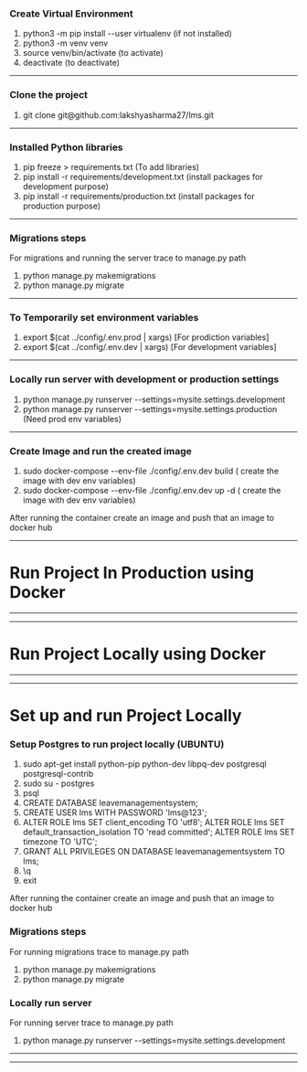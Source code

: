 
<h3>Create Virtual Environment</h3>
<ol>
    <li>python3 -m pip install --user virtualenv (if not installed)</li>
    <li>python3 -m venv venv</li>
    <li>source venv/bin/activate (to activate)</li>
    <li>deactivate (to deactivate)</li>
</ol>
<hr>

<h3>Clone the project</h3>
<ol>
    <li>git clone git@github.com:lakshyasharma27/lms.git</li>
</ol>
<hr>

<h3>Installed Python libraries</h3>
<ol>
    <li>
    pip freeze > requirements.txt (To add libraries) 
    </li>
    <li>
    pip install -r requirements/development.txt (install packages for development purpose)
    </li>
    <li>
    pip install -r requirements/production.txt (install packages for production purpose)
    </li>    
</ol>
<hr>

<h3>Migrations steps</h3>
<p>For migrations and running the server trace to manage.py path</p>
<ol>
    <li>
    python manage.py makemigrations
    </li>
    <li>
    python manage.py migrate
    </li>    
</ol>
<hr>

<h3>To Temporarily set environment variables</h3>
<ol>
    <li>
    export $(cat ../config/.env.prod | xargs) [For prodiction variables]
    </li>
    <li>
    export $(cat ../config/.env.dev | xargs) [For development variables]
    </li>    
</ol>
<hr>



<h3>Locally run server with development or production settings</h3>
<ol>
    <li>
    python manage.py runserver --settings=mysite.settings.development
    </li>
    <li>
    python manage.py runserver --settings=mysite.settings.production (Need prod env variables)
    </li>    
</ol>
<hr>

<h3>Create Image and run the created image</h3>
<ol>
    <li>
        sudo docker-compose --env-file ./config/.env.dev build ( create the image with dev env variables)
    </li>
    <li>
    sudo docker-compose --env-file ./config/.env.dev up -d ( create the image with dev env variables)
    </li>    
</ol>
<p>
After running the container create an image and push that an image to docker hub
</p>
<hr>

<h1> Run Project In Production using Docker </h1>

<hr>
<hr>

<h1> Run Project Locally using Docker </h1>

<hr>
<hr>

<h1> Set up and run Project Locally </h1>

<h3>Setup Postgres to run project locally (UBUNTU)</h3>
<ol>
    <li>
        sudo apt-get install python-pip python-dev libpq-dev postgresql postgresql-contrib
    </li>
    <li>
        sudo su - postgres
    </li>    
    <li>
        psql
    </li>    
    <li>
        CREATE DATABASE leavemanagementsystem;
    </li>    
    <li>
        CREATE USER lms WITH PASSWORD 'lms@123';
    </li> 
    <li>
        ALTER ROLE lms SET client_encoding TO 'utf8';
        ALTER ROLE lms SET default_transaction_isolation TO 'read committed';
        ALTER ROLE lms SET timezone TO 'UTC';
    </li> 
    <li>
        GRANT ALL PRIVILEGES ON DATABASE leavemanagementsystem TO lms;
    </li> 
    <li>
        \q
    </li> 
    <li>
        exit        
    </li>           
</ol>
<p>
After running the container create an image and push that an image to docker hub
</p>

<h3>Migrations steps</h3>
<p>For running migrations trace to manage.py path</p>
<ol>
    <li>
    python manage.py makemigrations
    </li>
    <li>
    python manage.py migrate
    </li>    
</ol>


<h3>Locally run server</h3>
<p>For running server trace to manage.py path</p>
<ol>
    <li>
    python manage.py runserver --settings=mysite.settings.development
    </li>
</ol>
<hr>
<hr>
